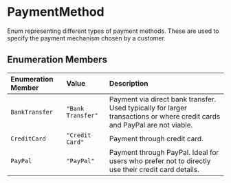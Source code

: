 # PaymentMethod

Enum representing different types of payment methods.
These are used to specify the payment mechanism chosen by a customer.

## Enumeration Members

| Enumeration Member | Value | Description |
| :------ | :------ | :------ |
| `BankTransfer` | `"Bank Transfer"` | Payment via direct bank transfer. Used typically for larger transactions or where credit cards and PayPal are not viable. |
| `CreditCard` | `"Credit Card"` | Payment through credit card. |
| `PayPal` | `"PayPal"` | Payment through PayPal. Ideal for users who prefer not to directly use their credit card details. |
